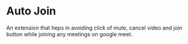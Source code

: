 # Auto Join

An extension that heps in avoiding click of mute, cancel video and join button while joining any meetings on google meet.
